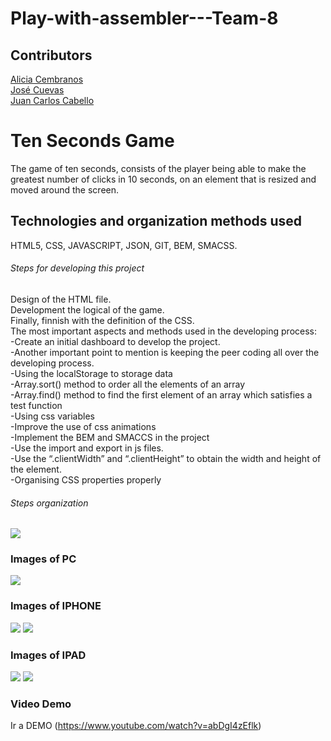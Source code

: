 # Play-with-assembler---Team-8

## Contributors

<a href="https://github.com/alicembranos">Alicia Cembranos</a><br>
<a href="https://github.com/jose-cuevas">José Cuevas</a><br>
<a href="https://github.com/JcarlosCabello1991">Juan Carlos Cabello</a><br>

# Ten Seconds Game
The game of ten seconds, consists of the player being able to make the greatest number of clicks in 10 seconds, on an element that is resized and moved around the screen.

## Technologies and organization methods used
HTML5, CSS, JAVASCRIPT, JSON, GIT, BEM, SMACSS.

###### Steps for developing this project
Design of the HTML file.<br>
Development the logical of the game.<br>
Finally, finnish with the definition of the CSS.<br>
The most important aspects and methods used in the developing process:<br>
-Create an initial dashboard to develop the project.<br>
-Another  important point to mention is keeping the peer coding all over the developing process.<br>
-Using the localStorage to storage data<br>
-Array.sort() method to order all the elements of an array<br>
-Array.find() method to find  the first element of an array which satisfies a test function<br>
-Using css variables<br>
-Improve the use of css animations<br>
-Implement the BEM and SMACCS in the project<br>
-Use the import and export in js files.<br>
-Use the “.clientWidth” and “.clientHeight” to obtain the width and height of the element.<br>
-Organising CSS properties properly<br>

###### Steps organization
<img src ="./src/assets/images/Whiteboard.png">

### Images of PC

<img src ="./src/assets/images/pc10seconds.png">

### Images of IPHONE
<img src ="./src/assets/images/iphone.png">
<img src ="./src/assets/images/iphone1.png">

### Images of IPAD
<img src ="./src/assets/images/ipad.png">
<img src ="./src/assets/images/ipad1.png">

### Video Demo

Ir a DEMO (https://www.youtube.com/watch?v=abDgI4zEflk)

